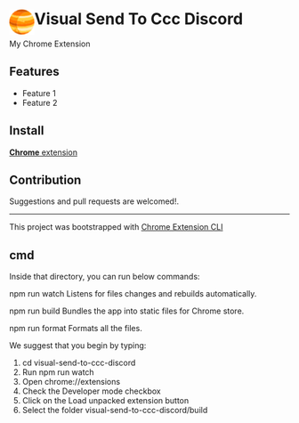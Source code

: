 # <img src="public/icons/icon_48.png" width="45" align="left"> Visual Send To Ccc Discord

My Chrome Extension

## Features

- Feature 1
- Feature 2

## Install

[**Chrome** extension]() <!-- TODO: Add chrome extension link inside parenthesis -->

## Contribution

Suggestions and pull requests are welcomed!.

---

This project was bootstrapped with [Chrome Extension CLI](https://github.com/dutiyesh/chrome-extension-cli)

## cmd

Inside that directory, you can run below commands:

  npm run watch
    Listens for files changes and rebuilds automatically.

  npm run build
    Bundles the app into static files for Chrome store.

  npm run format
    Formats all the files.

We suggest that you begin by typing:

  1. cd visual-send-to-ccc-discord
  2. Run npm run watch
  3. Open chrome://extensions
  4. Check the Developer mode checkbox
  5. Click on the Load unpacked extension button
  6. Select the folder visual-send-to-ccc-discord/build